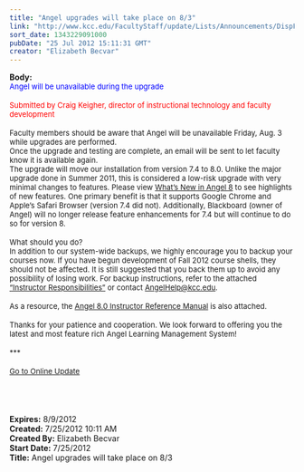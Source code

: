 ```yaml
---
title: "Angel upgrades will take place on 8/3"
link: "http://www.kcc.edu/FacultyStaff/update/Lists/Announcements/DispForm.aspx?ID=763"
sort_date: 1343229091000
pubDate: "25 Jul 2012 15:11:31 GMT"
creator: "Elizabeth Becvar"
---
```


<div><b>Body:</b> <div class="ExternalClass279C18D4BB744C93BCCD6AB1BDDEFAD7">
<div><font color="#0000ff" size="2">Angel will be unavailable during the upgrade</font></div>
<div><font color="#0000ff" size="2"></font> </div>
<div><font color="#ff0000" size="2">Submitted by Craig Keigher, director of instructional technology and faculty development</font></div>
<div><font size="2"></font> </div>
<div><font size="2">Faculty members should be aware that Angel will be unavailable Friday, Aug. 3 while upgrades are performed. <br /></font></div>
<div><font size="2">Once the upgrade and testing are complete, an email will be sent to let faculty know it is available again.<br /></font></div>
<div><font size="2">The upgrade will move our installation from version 7.4 to 8.0. Unlike the major upgrade done in Summer 2011, this is considered a low-risk upgrade with very minimal changes to features. Please view <a href="/FacultyStaff/departments/ktlc/Documents/WhatsNewinAngel8.pdf">What’s New in Angel 8</a> to see highlights  of new features. One primary benefit is that it supports Google Chrome and Apple’s Safari Browser (version 7.4 did not). Additionally, Blackboard (owner of Angel) will no longer release feature enhancements for 7.4 but will continue to do so for version 8. </font></div>
<div><font size="2"></font> </div>
<div><font size="2">What should you do?<br /></font></div>
<div><font size="2">In addition to our system-wide backups, we highly encourage you to backup your courses now. If you have begun development of Fall 2012 course shells, they should not be affected. It is still suggested that you back them up to avoid any possibility of losing work. For backup instructions, refer to the attached <a href="/FacultyStaff/departments/ktlc/Documents/Instructor_Responsibilities.pdf">“Instructor Responsibilities”</a> or contact </font><a href="mailto:AngelHelp@kcc.edu"><font size="2">AngelHelp@kcc.edu</font></a><font size="2">.</font></div>
<div><font size="2"></font> </div>
<div><font size="2">As a resource, the <a href="http://help.angellearning.com/800/docs/iref1/">Angel 8.0 Instructor Reference Manual</a> is also attached.</font></div>
<div><font size="2"></font> </div>
<div><font size="2">Thanks for your patience and cooperation. We look forward to offering you the latest and most feature rich Angel Learning Management System!</font></div>
<div><font size="2"></font> </div>
<div><font size="2">***</font></div>
<div><font size="2"></font> </div>
<div><a href="/FacultyStaff/update/Pages/dailyupdate.aspx"><font size="2">Go to Online Update</font></a></div>
<div><font size="2"></font> </div>
<div><font size="2"></font> </div>
<div><br /> </div></div></div>
<div><b>Expires:</b> 8/9/2012</div>
<div><b>Created:</b> 7/25/2012 10:11 AM</div>
<div><b>Created By:</b> Elizabeth Becvar</div>
<div><b>Start Date:</b> 7/25/2012</div>
<div><b>Title:</b> Angel upgrades will take place on 8/3</div>

